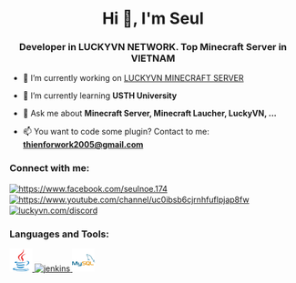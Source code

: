 <h1 align="center">Hi 👋, I'm Seul</h1>
<h3 align="center">Developer in LUCKYVN NETWORK. Top Minecraft Server in VIETNAM</h3>

- 🔭 I’m currently working on [LUCKYVN MINECRAFT SERVER](https://luckyvn.com/)

- 🌱 I’m currently learning **USTH University**

- 💬 Ask me about **Minecraft Server, Minecraft Laucher, LuckyVN, ...**

- 📫 You want to code some plugin? Contact to me: **thienforwork2005@gmail.com**

<h3 align="left">Connect with me:</h3>
<p align="left">
<a href="https://fb.com/https://www.facebook.com/seulnoe.174" target="blank"><img align="center" src="https://raw.githubusercontent.com/rahuldkjain/github-profile-readme-generator/master/src/images/icons/Social/facebook.svg" alt="https://www.facebook.com/seulnoe.174" height="30" width="40" /></a>
<a href="https://www.youtube.com/c/uc0ibsb6cjrnhfuflpjap8fw" target="blank"><img align="center" src="https://raw.githubusercontent.com/rahuldkjain/github-profile-readme-generator/master/src/images/icons/Social/youtube.svg" alt="https://www.youtube.com/channel/uc0ibsb6cjrnhfuflpjap8fw" height="30" width="40" /></a>
<a href="https://discord.gg/luckyvn-network-offical-discord-684293554918391815" target="blank"><img align="center" src="https://raw.githubusercontent.com/rahuldkjain/github-profile-readme-generator/master/src/images/icons/Social/discord.svg" alt="luckyvn.com/discord" height="30" width="40" /></a>
</p>

<h3 align="left">Languages and Tools:</h3>
<p align="left"> <a href="https://www.java.com" target="_blank" rel="noreferrer"> <img src="https://raw.githubusercontent.com/devicons/devicon/master/icons/java/java-original.svg" alt="java" width="40" height="40"/> </a> <a href="https://www.jenkins.io" target="_blank" rel="noreferrer"> <img src="https://www.vectorlogo.zone/logos/jenkins/jenkins-icon.svg" alt="jenkins" width="40" height="40"/> </a> <a href="https://www.mysql.com/" target="_blank" rel="noreferrer"> <img src="https://raw.githubusercontent.com/devicons/devicon/master/icons/mysql/mysql-original-wordmark.svg" alt="mysql" width="40" height="40"/> </a> </p>
